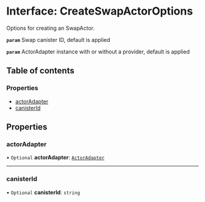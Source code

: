 # Interface: CreateSwapActorOptions

Options for creating an SwapActor.

**`param`** Swap canister ID, default is applied

**`param`** ActorAdapter instance with or without a provider, default is applied

## Table of contents

### Properties

- [actorAdapter](CreateSwapActorOptions.md#actoradapter)
- [canisterId](CreateSwapActorOptions.md#canisterid)

## Properties

### actorAdapter

• `Optional` **actorAdapter**: [`ActorAdapter`](../classes/ActorAdapter.md)

___

### canisterId

• `Optional` **canisterId**: `string`
